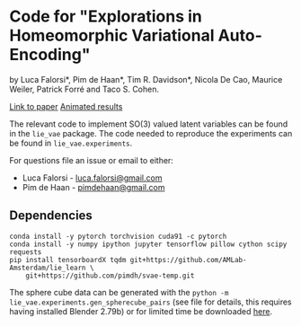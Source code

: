 # Code for "Explorations in Homeomorphic Variational Auto-Encoding"
by Luca Falorsi*, Pim de Haan*, Tim R. Davidson*, Nicola De Cao, Maurice Weiler, Patrick Forré and Taco S. Cohen.

[Link to paper](https://arxiv.org/abs/1807.04689)
[Animated results](https://sites.google.com/view/lie-vae)


The relevant code to implement SO(3) valued latent variables can be found in the `lie_vae` package. The code needed to reproduce the experiments can be found in `lie_vae.experiments`.

For questions file an issue or email to either:
- Luca Falorsi - <luca.falorsi@gmail.com>
- Pim de Haan - <pimdehaan@gmail.com>


## Dependencies

```
conda install -y pytorch torchvision cuda91 -c pytorch
conda install -y numpy ipython jupyter tensorflow pillow cython scipy requests
pip install tensorboardX tqdm git+https://github.com/AMLab-Amsterdam/lie_learn \
    git+https://github.com/pimdh/svae-temp.git 
```

The sphere cube data can be generated with the `python -m lie_vae.experiments.gen_spherecube_pairs` (see file for details, this requires having installed Blender 2.79b) or for limited time be downloaded [here](https://drive.google.com/file/d/1pZf4_B__XtL6DujHIhuARtYQk-JumZin/view?usp=sharing).
